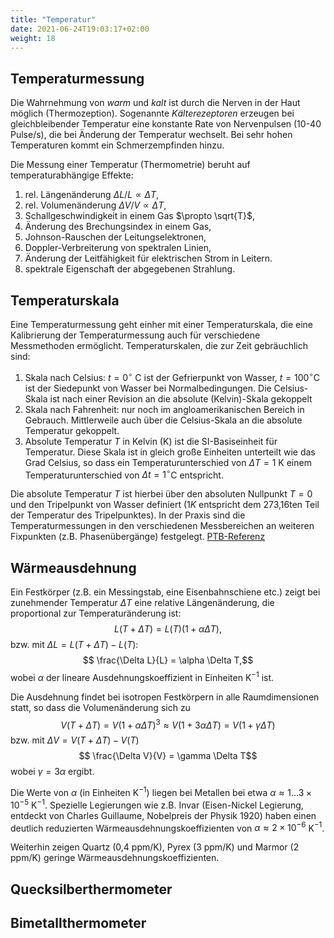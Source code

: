 ```yaml
---
title: "Temperatur"
date: 2021-06-24T19:03:17+02:00
weight: 18
---
```

## Temperaturmessung
Die Wahrnehmung von _warm_ und _kalt_ ist durch die Nerven in der Haut möglich (Thermozeption). Sogenannte 
_Kälterezeptoren_ erzeugen bei gleichbleibender Temperatur eine konstante Rate von Nervenpulsen (10-40 Pulse/s),
die bei Änderung der Temperatur wechselt. Bei sehr hohen Temperaturen kommt ein Schmerzempfinden hinzu. 

Die Messung einer Temperatur (Thermometrie) beruht auf temperaturabhängige Effekte:
   1. rel. Längenänderung  $\Delta L/L\propto \Delta T$,
   1. rel. Volumenänderung $\Delta V/V \propto \Delta T$,
   1. Schallgeschwindigkeit in einem Gas $\propto \sqrt{T}$,
   1. Änderung des Brechungsindex in einem Gas,
   1. Johnson-Rauschen der Leitungselektronen,
   1. Doppler-Verbreiterung von spektralen Linien, 
   1. Änderung der Leitfähigkeit für elektrischen Strom in Leitern.
   1. spektrale Eigenschaft der abgegebenen Strahlung.


## Temperaturskala
Eine Temperaturmessung geht einher mit einer Temperaturskala, die eine Kalibrierung der Temperaturmessung
auch für verschiedene Messmethoden ermöglicht. 
Temperaturskalen, die zur Zeit gebräuchlich sind:
   1. Skala nach Celsius: $t=0^\circ$ C ist der Gefrierpunkt von Wasser, $t=100^\circ$C ist der Siedepunkt von Wasser bei Normalbedingungen.
     Die Celsius-Skala ist nach einer Revision an die absolute (Kelvin)-Skala gekoppelt
   1. Skala nach Fahrenheit: nur noch im angloamerikanischen Bereich in Gebrauch. Mittlerweile auch über die Celsius-Skala an die absolute Temperatur gekoppelt.
   1. Absolute Temperatur $T$ in Kelvin (K) ist die SI-Basiseinheit für Temperatur. Diese Skala ist in gleich große Einheiten unterteilt wie das Grad Celsius, so dass
    ein Temperaturunterschied von $\Delta T= 1$ K einem Temperaturunterschied von  $\Delta t=1^\circ$C entspricht. 

Die absolute Temperatur $T$ ist hierbei über den absoluten Nullpunkt $T=0$ und den Tripelpunkt von Wasser definiert ($1 K$ entspricht dem 273,16ten Teil
der Temperatur des Tripelpunktes). In der Praxis sind die Temperaturmessungen in den verschiedenen Messbereichen an weiteren Fixpunkten (z.B. Phasenübergänge) 
festgelegt. [PTB-Referenz](https://oar.ptb.de/files/download/57d6a26aa4949dd13c3c9878)

## Wärmeausdehnung
Ein Festkörper (z.B. ein Messingstab, eine Eisenbahnschiene etc.) zeigt bei zunehmender Temperatur $\Delta T$ eine relative Längenänderung, die proportional
zur Temperaturänderung ist:
$$ L(T+\Delta T) = L(T) (1+\alpha \Delta T),$$
bzw. mit $\Delta L = L(T+\Delta T)-L(T)$:
$$ \frac{\Delta L}{L} = \alpha \Delta T,$$
 wobei $\alpha$ der lineare Ausdehnungskoeffizient in Einheiten $\mathrm{K}^{-1}$ ist.

Die Ausdehnung findet bei isotropen Festkörpern in alle Raumdimensionen statt, so dass die Volumenänderung  sich zu 
$$ V(T+\Delta T) = V (1+\alpha \Delta T)^3 \approx V (1+3\alpha \Delta T) = V (1+\gamma \Delta T)$$
bzw. mit $\Delta V = V(T+\Delta T)-V(T)$
$$ \frac{\Delta V}{V} = \gamma \Delta T$$
wobei  $\gamma = 3\alpha$  ergibt.

Die Werte von $\alpha$ (in Einheiten K$^{-1}$) liegen bei Metallen bei etwa $\alpha\approx 1\ldots 3\times 10^{-5}$ K$^{-1}$. 
Spezielle Legierungen wie z.B. Invar (Eisen-Nickel Legierung, entdeckt von Charles Guillaume, Nobelpreis der Physik 1920) haben 
einen deutlich reduzierten Wärmeausdehnungskoeffizienten von $\alpha \approx 2\times 10^{-6}~$K$^{-1}$. 

Weiterhin zeigen Quartz (0,4 ppm/K), Pyrex (3 ppm/K) und Marmor (2 ppm/K) geringe Wärmeausdehnungskoeffizienten. 


## Quecksilberthermometer


## Bimetallthermometer
